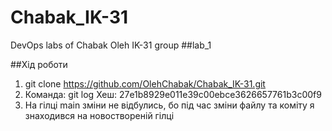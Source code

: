 # Chabak_IK-31
DevOps labs of Chabak Oleh IK-31 group
##lab_1


##Хід роботи
1. git clone https://github.com/OlehChabak/Chabak_IK-31.git
3. Команда: git log Хеш: 27e1b8929e011e39c00ebce3626657761b3c00f9
5. На гілці main зміни не відбулись, бо під час зміни файлу та коміту я знаходився на новоствореній гілці
